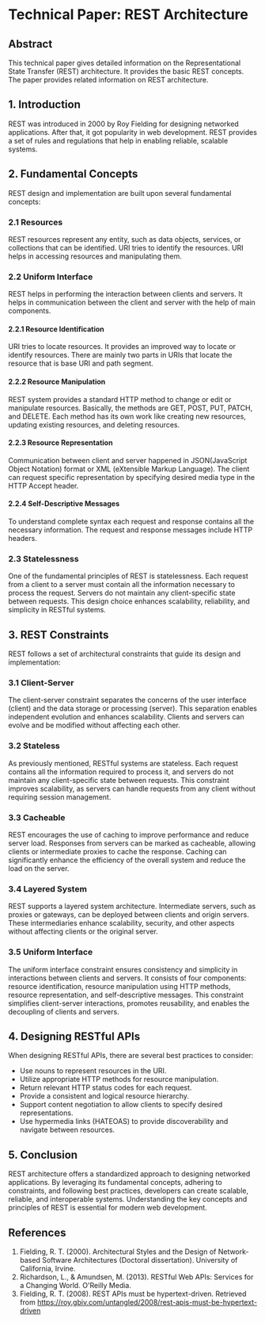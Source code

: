 # Technical Paper: REST Architecture

## Abstract
This technical paper gives detailed information on the Representational State Transfer (REST) architecture. It provides the basic REST concepts. The paper provides related information on REST architecture.
## 1. Introduction
REST was introduced in 2000 by Roy Fielding for designing networked applications. After that, it got popularity in web development. REST provides a set of rules and regulations that help in enabling reliable, scalable systems. 
## 2. Fundamental Concepts
REST design and implementation are built upon several fundamental concepts:

### 2.1 Resources
REST resources represent any entity, such as data objects, services, or collections that can be identified. URI tries to identify the resources. URI helps in accessing resources and manipulating them.

### 2.2 Uniform Interface
REST helps in performing the interaction between clients and servers. It helps in communication between the client and server with the help of main components.

#### 2.2.1 Resource Identification
URI tries to locate resources. It provides an improved way to locate or identify resources. There are mainly two parts in URIs that locate the resource that is base URI and path segment.

#### 2.2.2 Resource Manipulation
REST system provides a standard HTTP method to change or edit or manipulate resources. Basically, the methods are GET, POST, PUT, PATCH, and DELETE. Each method has its own work like creating new resources, updating existing resources, and deleting resources.  
#### 2.2.3 Resource Representation
Communication between client and server happened in JSON(JavaScript Object Notation) format or XML (eXtensible Markup Language). The client can request specific representation by specifying desired media type in the HTTP Accept header.

#### 2.2.4 Self-Descriptive Messages
To understand complete syntax each request and response contains all the necessary information. The request and response messages include HTTP headers.

### 2.3 Statelessness
One of the fundamental principles of REST is statelessness. Each request from a client to a server must contain all the information necessary to process the request. Servers do not maintain any client-specific state between requests. This design choice enhances scalability, reliability, and simplicity in RESTful systems.

## 3. REST Constraints
REST follows a set of architectural constraints that guide its design and implementation:

### 3.1 Client-Server
The client-server constraint separates the concerns of the user interface (client) and the data storage or processing (server). This separation enables independent evolution and enhances scalability. Clients and servers can evolve and be modified without affecting each other.

### 3.2 Stateless
As previously mentioned, RESTful systems are stateless. Each request contains all the information required to process it, and servers do not maintain any client-specific state between requests. This constraint improves scalability, as servers can handle requests from any client without requiring session management.

### 3.3 Cacheable
REST encourages the use of caching to improve performance and reduce server load. Responses from servers can be marked as cacheable, allowing clients or intermediate proxies to cache the response. Caching can significantly enhance the efficiency of the overall system and reduce the load on the server.

### 3.4 Layered System
REST supports a layered system architecture. Intermediate servers, such as proxies or gateways, can be deployed between clients and origin servers. These intermediaries enhance scalability, security, and other aspects without affecting clients or the original server.

### 3.5 Uniform Interface
The uniform interface constraint ensures consistency and simplicity in interactions between clients and servers. It consists of four components: resource identification, resource manipulation using HTTP methods, resource representation, and self-descriptive messages. This constraint simplifies client-server interactions, promotes reusability, and enables the decoupling of clients and servers.

## 4. Designing RESTful APIs
When designing RESTful APIs, there are several best practices to consider:

- Use nouns to represent resources in the URI.
- Utilize appropriate HTTP methods for resource manipulation.
- Return relevant HTTP status codes for each request.
- Provide a consistent and logical resource hierarchy.
- Support content negotiation to allow clients to specify desired representations.
- Use hypermedia links (HATEOAS) to provide discoverability and navigate between resources.

## 5. Conclusion
REST architecture offers a standardized approach to designing networked applications. By leveraging its fundamental concepts, adhering to constraints, and following best practices, developers can create scalable, reliable, and interoperable systems. Understanding the key concepts and principles of REST is essential for modern web development.

## References
1. Fielding, R. T. (2000). Architectural Styles and the Design of Network-based Software Architectures (Doctoral dissertation). University of California, Irvine.
2. Richardson, L., & Amundsen, M. (2013). RESTful Web APIs: Services for a Changing World. O'Reilly Media.
3. Fielding, R. T. (2008). REST APIs must be hypertext-driven. Retrieved from https://roy.gbiv.com/untangled/2008/rest-apis-must-be-hypertext-driven
